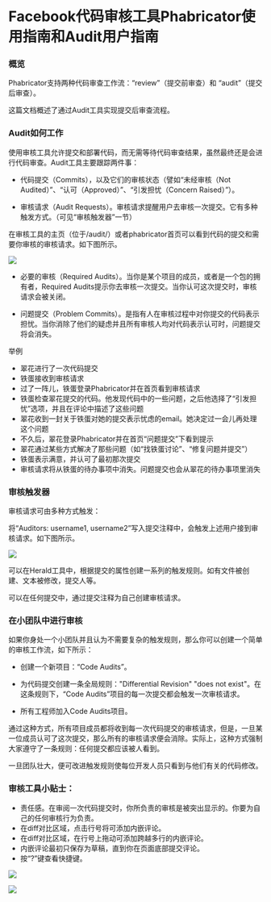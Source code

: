 # Facebook代码审核工具Phabricator使用指南和Audit用户指南

### 概览

Phabricator支持两种代码审查工作流：“review”（提交前审查）和 “audit”（提交后审查）。

这篇文档概述了通过Audit工具实现提交后审查流程。

### Audit如何工作

使用审核工具允许提交和部署代码，而无需等待代码审查结果，虽然最终还是会进行代码审查。Audit工具主要跟踪两件事：

* 代码提交（Commits），以及它们的审核状态（譬如“未经审核（Not Audited）”、“认可（Approved）”、“引发担忧（Concern Raised）”）。

* 审核请求（Audit Requests）。审核请求提醒用户去审核一次提交。它有多种触发方式。（可见“审核触发器”一节）

在审核工具的主页（位于/audit/）或者phabricator首页可以看到代码的提交和需要你审核的审核请求。如下图所示。

![](http://biangbiangpic.b0.upaiyun.com/blog/c566e326819524454f0e5c7ba8cda335.jpg)

* 必要的审核（Required Audits）。当你是某个项目的成员，或者是一个包的拥有者，Required Audits提示你去审核一次提交。当你认可这次提交时，审核请求会被关闭。

* 问题提交（Problem Commits）。是指有人在审核过程中对你提交的代码表示担忧。当你消除了他们的疑虑并且所有审核人均对代码表示认可时，问题提交将会消失。

举例

* 翠花进行了一次代码提交
* 铁蛋接收到审核请求
* 过了一阵儿，铁蛋登录Phabricator并在首页看到审核请求
* 铁蛋检查翠花提交的代码。他发现代码中的一些问题，之后他选择了“引发担忧”选项，并且在评论中描述了这些问题
* 翠花收到一封关于铁蛋对她的提交表示忧虑的email。她决定过一会儿再处理这个问题
* 不久后，翠花登录Phabricator并在首页“问题提交”下看到提示
* 翠花通过某些方式解决了那些问题（如“找铁蛋讨论”、“修复问题并提交”）
* 铁蛋表示满意，并认可了最初那次提交
* 审核请求将从铁蛋的待办事项中消失。问题提交也会从翠花的待办事项里消失

### 审核触发器

审核请求可由多种方式触发：

将“Auditors: username1, username2”写入提交注释中，会触发上述用户接到审核请求。如下图所示。

![](http://biangbiangpic.b0.upaiyun.com/blog/6c7a68dce4c298b18076419eafcb3002.jpg)

可以在Herald工具中，根据提交的属性创建一系列的触发规则。如有文件被创建、文本被修改，提交人等。

可以在任何提交中，通过提交注释为自己创建审核请求。

### 在小团队中进行审核

如果你身处一个小团队并且认为不需要复杂的触发规则，那么你可以创建一个简单的审核工作流，如下所示：

* 创建一个新项目：“Code Audits”。

* 为代码提交创建一条全局规则："Differential Revision" "does not exist"。在这条规则下，“Code Audits”项目的每一次提交都会触发一次审核请求。

* 所有工程师加入Code Audits项目。

通过这种方式，所有项目成员都将收到每一次代码提交的审核请求，但是，一旦某一位成员认可了这次提交，那么所有的审核请求便会消除。实际上，这种方式强制大家遵守了一条规则：任何提交都应该被人看到。

一旦团队壮大，便可改进触发规则使每位开发人员只看到与他们有关的代码修改。
 
### 审核工具小贴士：

* 责任感。在审阅一次代码提交时，你所负责的审核是被突出显示的。你要为自己的任何审核行为负责。
* 在diff对比区域，点击行号将可添加内嵌评论。
* 在diff对比区域，在行号上拖动可添加跨越多行的内嵌评论。
* 内嵌评论最初只保存为草稿，直到你在页面底部提交评论。
* 按“?”键查看快捷键。

![](http://biangbiangpic.b0.upaiyun.com/blog/94cf43b7488cc94127aeff040e5a895a.jpg)

![](http://biangbiangpic.b0.upaiyun.com/blog/882fbde3b04b9ff153b2b4b7a63b58ad.jpg)
